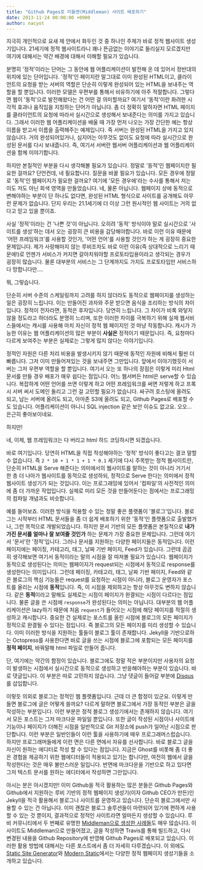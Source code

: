 ```yaml
---
title: "Github Pages로 미들맨(Middleman) 사이트 배포하기"
date: 2013-11-24 00:00:00 +0900
author: nacyot
---
```


지극히 개인적으로 요새 제 안에서 화두인 것 중 하나인 주제가 바로 정적 웹사이트 생성기입니다. 21세기에 정적 웹사이트라니 꽤나 뜬금없는 이야기로 들리실지 모르겠지만 여기에 대해서는 약간 배경에 대해서 이해할 필요가 있습니다.

분명히 '정적'이라는 단어는 그 동안에 웹 어플리케이션이 발전해 온 데 있어서 정반대의 위치에 있는 단어입니다. '정적'인 페이지란 말그대로 이미 완성된 HTML이고, 클라이언트의 요청을 받는 서버의 역할은 단순히 이렇게 완성되어 있는 HTML을 보내주는 역할을 할 뿐입니다. 이러한 모델은 우편부를 통해서 비유하기에 아주 적절합니다. 그렇다면 웹이 '동적'으로 발전해왔다는 건 어떤 걸 의미할까요? 여기서 '동적'이란 화려한 시각적 효과나 움직임을 지칭하는 단어가 아닙니다. 좀 더 정확히 말하자면 HTML 페이지를 클라이언트의 요청에 따라서 실시간으로 생성해서 보내준다는 의미를 가지고 있습니다. 그래서 이러한 웹 어플리케이션을 배울 때 가장 먼저 나오는 가장 간단한 예는 항상 이름을 받고서 이름을 출력해주는 예제입니다. 즉 서버는 완성된 HTML을 가지고 있지 않습니다. 거의 완성되어있거나, 심지어는 아무것도 없이도 요청에 따라 실시간으로 완성된 문서를 다시 보내줍니다. 즉, 여기서 서버란 웹서버 어플리케이션과 웹 어플리케이션을 함께 이야기합니다.

하지만 본질적인 부분을 다시 생각해볼 필요가 있습니다. 정말로 '동적'인 웹페이지란 필요한 걸까요? 단언컨데, 네 필요합니다. 질문을 바꿀 필요가 있습니다. 모든 경우에 정말로 '동적'인 웹페이지가 필요한 걸까요? 여기에 '모든 경우에'라는 수사를 통해서 저는 이도 저도 아닌 회색 영역을 만들었습니다. 네, 물론 아닙니다. 웹페이지 상에 동적으로 변해야하는 부분이 단 하나도 없다면, 완성된 HTML 형식으로 사이트를 공개해도 아무런 문제가 없습니다. 단지 우리는 21.1세기에 더 이상 그런 원시적인 웹 사이트는 거의 없다고 믿고 있을 뿐이죠.

사실 '정적'이라는 건 '나쁜 것'이 아닙니다. 오히려 '동적' 방식이야 말로 실시간으로 '사이트를 생성'하는 데서 오는 굉장히 큰 비용을 감당해야합니다. 바로 이런 이유 때문에 '어떤 프레임워크'를 사용할 것인가, '어떤 언어'를 사용할 것인가 하는 게 굉장히 중요한 문제입니다. 제가 사랑해마지 않는 루비조차도 바로 이런 이유(즉 상대적으로 느리기 때문에!)로 언젠가 서비스가 커지면 갈아치워야할 프로토타입용이라고 생각되는 경우가 굉장히 많습니다. 물론 대부분의 서비스는 그 단계까지도 가지도 프로토타입만 서비스하다  망합니다만....

뭐, 그렇습니다.

단순히 서버 수준의 스케일링까지 고려를 하지 않더라도 동적으로 웹페이지를 생성하는 일은 굉장히 느립니다. 이는 만들어진 과자와 주문 받으면 음식을 조리하는 방식의 차이입니다. 정적이 전자라면, 동적은 후자입니다. 당연히 느립니다. 그 차이가 비록 와닿지 않을 정도라고 하더라도 분명히 느리며, 또한 이러한 차이를 극복하기 위해 실제 웹서비스들에서는 캐시를 사용해 마치 자신이 정적 웹 페이지인 것 마냥 작동합니다. 캐시가 가능한 이유는 웹 어플리케이션의 많은 부분이 **사실은** 정적이기 때문입니다. 즉, 요청마다 다르게 보여주는 부분은 실제로는 그렇게 많지 않다는 이야기입니다.

정적인 자원은 다른 처리 비용을 발생시키지 않기 때문에 동적인 자원에 비해서 훨씬 더 빠릅니다. 그저 이미 만들어져있는 것을 보내주면 그만입니다. 앞에서 이야기했듯이 서버는 그저 우편부 역할을 할 뿐입니다. 여기서 오는 또 하나의 장점은 이렇게 미리 Html 문서를 만들 경우 배포가 매우 쉽다는 점입니다. 어느 웹서버든 html은 serve할 수 있습니다. 복잡하게 어떤 언어를 쓰면 이렇게 하고 어떤 프레임워크를 써면 저렇게 하고 프록시 서버 써서 도메인 돌리고 그런 걸 고민할 필요가 없습니다. 싸구려 호스팅에 올려도 되고, 남는 서버에 올려도 되고, 아마존 S3에 올려도 되고, Github Pages로 배포할 수도 있습니다. 어플리케이션이 아니니 SQL injection 같은 보안 이슈도 없고요. 오오... 은근히 좋아보이네요. 

하지만!

네, 이제, 웹 프레임워크는 다 버리고 html 하드 코딩하시면 되겠습니다.

바로 여기입니다. 당연히 HTML을 직접 작성해야하는 '정적' 방식이 좋다고는 결코 말할 수 없습니다. 즉 `2 * 10 + 1 * 1 + 1 * 0.1` 세기에 다시 주목받는 정적 웹사이트란, 단순히 HTML을 Serve 해준다는 의미에서의 웹사이트를 말하는 것이 아니라 거기서 한 층 더 나아가 웹사이트를 동적으로 생성하되, 정적으로 Serve 한다는 의미에서 정적 웹사이트 생성기가 되는 것입니다. 이는 프로그래밍에 있어서 '컴파일'의 사전적인 의미에 좀 더 가까운 작업입니다. 실제로 미리 모든 것을 만들어둔다는 점에서는 프로그래밍의 컴파일 개념과도 비슷합니다.

예를 들어보죠. 이러한 방식을 적용할 수 있는 정말 좋은 플랫폼이 '블로그'입니다. 블로그는 시작부터 HTML 문서들을 좀 더 쉽게 배포하기 위한 '동적'인 플랫폼으로 출발했거나, 그런 목적으로 개발되었습니다. 하지만 문서 기반의 모든 플랫폼은 본질적으로 **내가 가진 문서를 얼마나 잘 보여줄 것인가** 하는 문제가 가장 중요한 문제입니다. 그런데 여기서 '문서'란 '정적'입니다. 그러나 문서를 지원하는 다양한 페이지들은 동적입니다. 이런 페이지에는 페이징, 카테고리, 태그, 날짜 기반 페이지, Feed가 있습니다. 그런데 곰곰히 생각해보면 여기서 동적이라는 말의 시점을 잘 따져볼 필요가 있습니다. 웹페이지가 동적으로 생성된다는 의미는 웹페이지가 request되는 시점에서 동적으로 response를 생성한다는 의미입니다. 그런데 페이징, 카테고리, 태그, 날짜 기반 페이지, Feed와 같은 블로그의 핵심 기능들은 request를 요청하는 시점이 아니라, 블로그 운영자가 포스트를 올리는 시점에 **동적**입니다. 즉, 이 시점을 제외하고는 항상 아무것도 변하지 않습니다. 같은 **동적**이라고 말해도 실제로는 시점이 페이지가 완결되는 시점이 다르다는 점입니다. 물론 글을 쓴 시점에 `response`가 완성된다는 의미는 아닙니다. 대부분의 웹 어플리케이션은 lazy하기 때문에 처음 `request`가 들어오는 시점에 해당 페이지를 적절히 생성하고 캐시합니다. 중요한 건 실제로는 포스트를 올린 시점에 블로그의 모든 페이지가 정적으로 완결될 수 있다는 점입니다. 즉 블로그의 모든 페이지를 미리 생성할 수 있습니다. 이미 이러한 방식을 지원하는 툴들이 블로그 툴이 존재합니다. Jekyll을 기반으로하는 Octopress를 사용한다면 바로 글을 쓰는 시점에 블로그에 포함되는 모든 페이지를 **정적 페이지**, 바꿔말해 html 파일로 만들어 줍니다.

단, 여기에는 약간의 함정이 있습니다. 블로그에도 정말 적은 부분이지만 사용자의 요청이 발생하는 시점에서 실시간으로 동적으로 생성하고 반응해야하는 부분이 있습니다. 바로 댓글입니다. 이 부분은 따로 고민하지 않습니다. 그냥 댓글이 들어갈 부분에 [Disqus]()를 삽입합니다.

이렇듯 의외로 블로그는 정적인 웹 플랫폼입니다. 근데 더 큰 함정이 있군요. 이렇게 만들면 블로그에 글은 어떻게 쓸까요? 다르게 말하면 블로그에서 가장 동적인 부분은 글을 작성하는 부분입니다. 이런 부분은 정적 블로그 생성기에서는 존재하지 않습니다. 여기서 모든 포스트는 그저 마크다운 파일일 뿐입니다. 또한 글이 작성된 시점이나 사이트에 기능이나 페이지가 더해진 시점을 일반적으로 Git 저장소에 push가 일어난 시점으로 판단합니다. 이런 부분은 일반인들이 이런 툴을 사용하기에 매우 프로그래머스럽습니다. 하지만 프로그래머들에게 이런 면은 다른 면에서 자유를 선사합니다. 바로 블로그 글을 자신이 원하는 에디터로 작성 할 수 있다는 점입니다. 지금은 Ghost를 비롯해 좀 더 좋은 경험을 제공하기 위한 웹에디터들이 적용되고 있기는 합니다만, 여전히 웹에서 글을 작성한다는 것은 매우 불만스러운 일입니다. 반면에 마크다운을 기반으로 하고 있다면 그저 텍스트 문서를 원하는 에디터에서 작성하면 그만입니다.

아시는 분은 아시겠지만! 이미 Github을 적극 활용하는 많은 분들은 Github Pages와 Github에서 지원하는 루비 기반의 정적 웹페이지 생성기(이자 Github CEO가 만든)인 Jekyll을 적극 활용해서 블로그나 사이트를 운영하고 있습니다. 단순히 블로그에서만 사용할 수 있는 건 아닙니다. 이미 괜찮은 블로그 솔루션들이 마련되어 있기에 편하게 사용할 수 있는 것 뿐이지, 결과적으로 정적인 사이트라면 얼마든지 생성할 수 있습니다. 루비 커뮤니티에서 두 번째로 유명한 [Middleman으로 생성한 사례들](http://middlemanapp.com/community/built-using-middleman/)도 매우 많습니다. 이 사이트도 Middleman으로 만들어졌고, 글을 작성하면 Travis를 통해 빌드하고, 다시 변경된 내용을 Github Repository에 반영해 Github Pages로 배포되고 있습니다. 이러한 활용 방법에 대해서는 다른 포스트에서 좀 더 자세히 다루겠습니다. 이 외에도 [Static Site Generator](http://staticsitegenerators.net/)와 [Modern Static](http://modernstatic.com/)에서는 다양한 정적 웹페이지 생성기들을 소개하고 있습니다. 